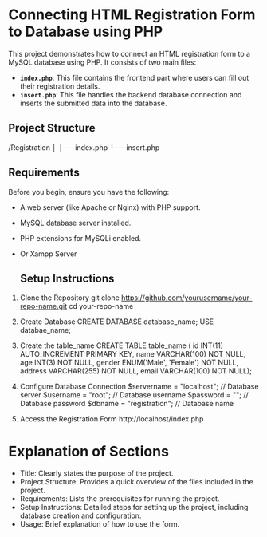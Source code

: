 # Connecting HTML Registration Form to Database using PHP

This project demonstrates how to connect an HTML registration form to a MySQL database using PHP. It consists of two main files:

- **`index.php`**: This file contains the frontend part where users can fill out their registration details.
- **`insert.php`**: This file handles the backend database connection and inserts the submitted data into the database.

## Project Structure
/Registration 
│
├── index.php
└── insert.php

## Requirements

Before you begin, ensure you have the following:

- A web server (like Apache or Nginx) with PHP support.
- MySQL database server installed.
- PHP extensions for MySQLi enabled.

- Or Xampp Server

  ## Setup Instructions

1. Clone the Repository
   git clone https://github.com/yourusername/your-repo-name.git
   cd your-repo-name

2. Create Database
   CREATE DATABASE database_name;
   USE databae_name;

3. Create the table_name
   CREATE TABLE table_name (
   id INT(11) AUTO_INCREMENT PRIMARY KEY,
   name VARCHAR(100) NOT NULL,
   age INT(3) NOT NULL,
   gender ENUM('Male', 'Female') NOT NULL,
   address VARCHAR(255) NOT NULL,
   email VARCHAR(100) NOT NULL);

4.  Configure Database Connection
    $servername = "localhost"; // Database server
    $username = "root";         // Database username
    $password = "";             // Database password
    $dbname = "registration";   // Database name

5.  Access the Registration Form
    http://localhost/index.php

# Explanation of Sections

- Title: Clearly states the purpose of the project.
- Project Structure: Provides a quick overview of the files included in the project.
- Requirements: Lists the prerequisites for running the project.
- Setup Instructions: Detailed steps for setting up the project, including database creation and configuration.
- Usage: Brief explanation of how to use the form.






